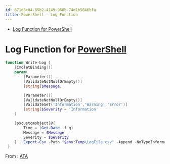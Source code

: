 ```yaml
---
id: 671d8c04-85b2-4149-968b-74d1b5846bfa
title: PowerShell - Log Function
---
```


- <a href="#log-function-for-powershell" id="toc-log-function-for-powershell">Log Function for PowerShell</a>

# Log Function for [PowerShell](id:86716c7a-447f-4c8f-94ed-87dc6f79f0af)

``` powershell
function Write-Log {
    [CmdletBinding()]
    param(
        [Parameter()]
        [ValidateNotNullOrEmpty()]
        [string]$Message,

        [Parameter()]
        [ValidateNotNullOrEmpty()]
        [ValidateSet('Information','Warning','Error')]
        [string]$Severity = 'Information'
    )

    [pscustomobject]@{
        Time = (Get-Date -f g)
        Message = $Message
        Severity = $Severity
    } | Export-Csv -Path "$env:Temp\LogFile.csv" -Append -NoTypeInformation
 }
```

From : [ATA](https://adamtheautomator.com/powershell-log-function/)
